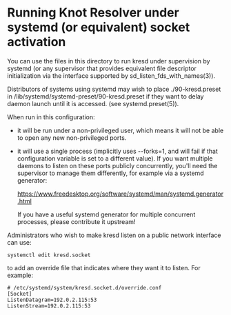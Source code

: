 Running Knot Resolver under systemd (or equivalent) socket activation
=====================================================================

You can use the files in this directory to run kresd under supervision
by systemd (or any supervisor that provides equivalent file descriptor
initialization via the interface supported by
sd_listen_fds_with_names(3)).

Distributors of systems using systemd may wish to place
./90-kresd.preset in /lib/systemd/systemd-preset/90-kresd.preset if
they want to delay daemon launch until it is accessed. (see
systemd.preset(5)).

When run in this configuration:

 * it will be run under a non-privileged user, which means it will not
   be able to open any new non-privileged ports.

 * it will use a single process (implicitly uses --forks=1, and will
   fail if that configuration variable is set to a different value).
   If you want multiple daemons to listen on these ports publicly
   concurrently, you'll need the supervisor to manage them
   differently, for example via a systemd generator:

     https://www.freedesktop.org/software/systemd/man/systemd.generator.html

   If you have a useful systemd generator for multiple concurrent
   processes, please contribute it upstream!

Administrators who wish to make kresd listen on a public network
interface can use:

    systemctl edit kresd.socket

to add an override file that indicates where they want it to listen.
For example:

    # /etc/systemd/system/kresd.socket.d/override.conf
    [Socket]
    ListenDatagram=192.0.2.115:53
    ListenStream=192.0.2.115:53

